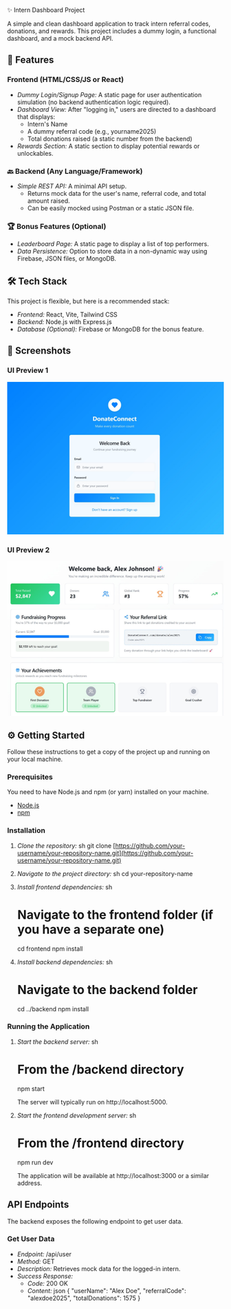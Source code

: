 ✨ Intern Dashboard Project

A simple and clean dashboard application to track intern referral codes, donations, and rewards. This project includes a dummy login, a functional dashboard, and a mock backend API.

## 🚀 Features

###  Frontend (HTML/CSS/JS or React)
* *Dummy Login/Signup Page:* A static page for user authentication simulation (no backend authentication logic required).
* *Dashboard View:* After "logging in," users are directed to a dashboard that displays:
    * Intern's Name
    * A dummy referral code (e.g., yourname2025)
    * Total donations raised (a static number from the backend)
* *Rewards Section:* A static section to display potential rewards or unlockables.

### 🔙 Backend (Any Language/Framework)
* *Simple REST API:* A minimal API setup.
    * Returns mock data for the user's name, referral code, and total amount raised.
    * Can be easily mocked using Postman or a static JSON file.

### 🏆 Bonus Features (Optional)
* *Leaderboard Page:* A static page to display a list of top performers.
* *Data Persistence:* Option to store data in a non-dynamic way using Firebase, JSON files, or MongoDB.

## 🛠 Tech Stack

This project is flexible, but here is a recommended stack:

* *Frontend:* React, Vite, Tailwind CSS
* *Backend:* Node.js with Express.js
* *Database (Optional):* Firebase or MongoDB for the bonus feature.

## 📸 Screenshots

### UI Preview 1  
![UI Screenshot 1](Screenshot1.jpg)

### UI Preview 2  
![UI Screenshot 2](Screenshot2.jpg)

## ⚙ Getting Started

Follow these instructions to get a copy of the project up and running on your local machine.

### Prerequisites

You need to have Node.js and npm (or yarn) installed on your machine.

* [Node.js](https://nodejs.org/)
* [npm](https://www.npmjs.com/get-npm)

### Installation

1.  *Clone the repository:*
    sh
    git clone [https://github.com/your-username/your-repository-name.git](https://github.com/your-username/your-repository-name.git)
    
2.  *Navigate to the project directory:*
    sh
    cd your-repository-name
    
3.  *Install frontend dependencies:*
    sh
    # Navigate to the frontend folder (if you have a separate one)
    cd frontend
    npm install
    
4.  *Install backend dependencies:*
    sh
    # Navigate to the backend folder
    cd ../backend
    npm install
    

### Running the Application

1.  *Start the backend server:*
    sh
    # From the /backend directory
    npm start
    
    The server will typically run on http://localhost:5000.

2.  *Start the frontend development server:*
    sh
    # From the /frontend directory
    npm run dev
    
    The application will be available at http://localhost:3000 or a similar address.

## <caption> API Endpoints

The backend exposes the following endpoint to get user data.

### Get User Data

* *Endpoint:* /api/user
* *Method:* GET
* *Description:* Retrieves mock data for the logged-in intern.
* *Success Response:*
    * *Code:* 200 OK
    * *Content:*
        json
        {
          "userName": "Alex Doe",
          "referralCode": "alexdoe2025",
          "totalDonations": 1575
        }

